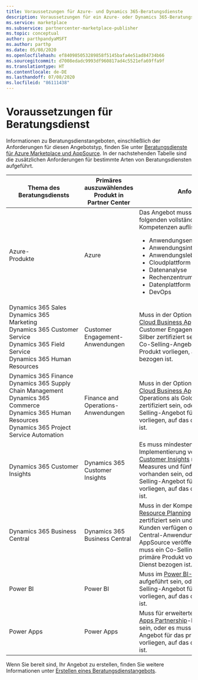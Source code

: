 ```yaml
---
title: Voraussetzungen für Azure- und Dynamics 365-Beratungsdienste
description: Voraussetzungen für ein Azure- oder Dynamics 365-Beratungsdienstangebot im kommerziellen Microsoft-Marketplace
ms.service: marketplace
ms.subservice: partnercenter-marketplace-publisher
ms.topic: conceptual
author: parthpandyaMSFT
ms.author: parthp
ms.date: 05/08/2020
ms.openlocfilehash: ef840985053289858f5145bafa4e51ad84734b66
ms.sourcegitcommit: d7008edadc9993df960817ad4c5521efa69ffa9f
ms.translationtype: HT
ms.contentlocale: de-DE
ms.lasthandoff: 07/08/2020
ms.locfileid: "86111438"
---
```

# <a name="consulting-service-prerequisites"></a>Voraussetzungen für Beratungsdienst

Informationen zu Beratungsdienstangeboten, einschließlich der Anforderungen für diesen Angebotstyp, finden Sie unter [Beratungsdienste für Azure Marketplace und AppSource](../consulting-services.md). In der nachstehenden Tabelle sind die zusätzlichen Anforderungen für bestimmte Arten von Beratungsdiensten aufgeführt.

| Thema des Beratungsdiensts | Primäres auszuwählendes Produkt in Partner Center | Anforderung |
|---------|---------|---------|
| Azure-Produkte&nbsp;&nbsp;&nbsp;&nbsp;&nbsp;&nbsp;&nbsp;&nbsp;&nbsp;&nbsp;&nbsp;&nbsp;&nbsp;&nbsp;&nbsp;&nbsp;&nbsp;&nbsp;&nbsp;&nbsp;&nbsp;&nbsp;&nbsp;&nbsp;&nbsp;&nbsp;&nbsp;&nbsp;| Azure | Das Angebot muss mindestens eine der folgenden vollständig erworbenen Kompetenzen auflisten: <ul><li>Anwendungsentwicklung</li><li>Anwendungsintegration</li><li>Anwendungslebenszyklusverwaltung</li><li>Cloudplattform</li><li>Datenanalyse</li><li>Rechenzentrum</li><li>Datenplattform</li><li>DevOps|
| Dynamics 365 Sales<br>Dynamics 365 Marketing<br>Dynamics 365 Customer Service<br>Dynamics 365 Field Service<br>Dynamics 365 Human Resources | Customer Engagement-Anwendungen | Muss in der Option für die Kompetenz [Cloud Business Applications](https://partner.microsoft.com/membership/cloud-business-applications-competency) für Customer Engagement als Gold oder Silber zertifiziert sein, oder es muss ein Co-Selling-Angebot für das primäre Produkt vorliegen, auf das der Dienst bezogen ist. |
| Dynamics 365 Finance<br>Dynamics 365 Supply Chain Management<br>Dynamics 365 Commerce<br>Dynamics 365 Human Resources<br>Dynamics 365 Project Service Automation | Finance and Operations-Anwendungen | Muss in der Option für die Kompetenz [Cloud Business Applications](https://partner.microsoft.com/membership/cloud-business-applications-competency) für Unified Operations als Gold oder Silber zertifiziert sein, oder es muss ein Co-Selling-Angebot für das primäre Produkt vorliegen, auf das der Dienst bezogen ist. |
| Dynamics 365 Customer Insights | Dynamics 365 Customer Insights | Es muss mindestens eine erfolgreiche Implementierung von [Dynamics 365 Customer Insights](https://dynamics.microsoft.com/ai/customer-insights/) mit mindestens fünf Measures und fünf Segmenten vorhanden sein, oder es muss ein Co-Selling-Angebot für das primäre Produkt vorliegen, auf das der Dienst bezogen ist. |
| Dynamics 365 Business Central | Dynamics 365 Business Central | Muss in der Kompetenz [Enterprise Resource Planning](https://partner.microsoft.com/membership/enterprise-resource-planning-competency) als Gold oder Silber zertifiziert sein und mindestens über drei Kunden verfügen oder eine Business Central-Anwendung in Microsoft AppSource veröffentlicht haben, oder es muss ein Co-Selling-Angebot für das primäre Produkt vorliegen, auf das der Dienst bezogen ist. |
| Power BI | Power BI | Muss im [Power BI-Partnershowcase](https://powerbi.microsoft.com/partner-showcase/) aufgeführt sein, oder es muss ein Co-Selling-Angebot für das primäre Produkt vorliegen, auf das der Dienst bezogen ist.|
|Power Apps | Power Apps | Muss für erweiterte Vorteile im [Power Apps Partnership](https://aka.ms/PowerAppsPartner)-Programm berechtigt sein, oder es muss ein Co-Selling-Angebot für das primäre Produkt vorliegen, auf das der Dienst bezogen ist. |

Wenn Sie bereit sind, Ihr Angebot zu erstellen, finden Sie weitere Informationen unter [Erstellen eines Beratungsdienstangebots](./create-consulting-service-offer.md).

